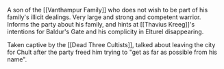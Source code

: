 
A son of the [[Vanthampur Family]] who does not wish to be part of his family's illicit dealings. Very large and strong and competent warrior. Informs the party about his family, and hints at [[Thavius Kreeg]]'s intentions for Baldur's Gate and his complicity in Elturel disappearing.

Taken captive by the [[Dead Three Cultists]], talked about leaving the city for Chult after the party freed him trying to "get as far as possible from his name".